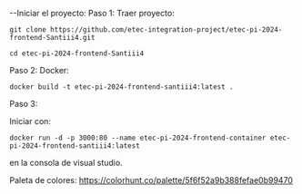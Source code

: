 --Iniciar el proyecto:
Paso 1:
Traer proyecto:
```
git clone https://github.com/etec-integration-project/etec-pi-2024-frontend-Santiii4.git
```
```
cd etec-pi-2024-frontend-Santiii4
```
Paso 2:
Docker:
```
docker build -t etec-pi-2024-frontend-santiii4:latest .
```
Paso 3:

Iniciar con:
```
docker run -d -p 3000:80 --name etec-pi-2024-frontend-container etec-pi-2024-frontend-santiii4:latest
```
en la consola de visual studio.







Paleta de colores: https://colorhunt.co/palette/5f6f52a9b388fefae0b99470
